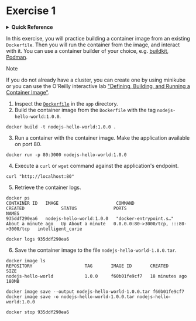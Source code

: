 # Exercise 1

<details>
<summary><b>Quick Reference</b></summary>
<p>

* Namespace: N/A<br>
* Documentation: [Containerize an application](https://docs.docker.com/get-started/02_our_app/)

</p>
</details>

In this exercise, you will practice building a container image from an existing `Dockerfile`. Then you will run the container from the image, and interact with it. You can use a container builder of your choice, e.g. [buildkit](https://github.com/moby/buildkit), [Podman](https://podman.io/).

> [!NOTE]
> If you do not already have a cluster, you can create one by using minikube or you can use the O'Reilly interactive lab ["Defining, Building, and Running a Container Image"](https://learning.oreilly.com/scenarios/defining-building-and/9781098163839/).

1. Inspect the [`Dockerfile`](./app/Dockerfile) in the `app` directory.
2. Build the container image from the `Dockerfile` with the tag `nodejs-hello-world:1.0.0`.
```shell
docker build -t nodejs-hello-world:1.0.0 .
```

3. Run a container with the container image. Make the application available on port 80.
```shell
docker run -p 80:3000 nodejs-hello-world:1.0.0
```

4. Execute a `curl` or `wget` command against the application's endpoint.
```shell
curl "http://localhost:80"
```

5. Retrieve the container logs.
```shell
docker ps
CONTAINER ID   IMAGE                      COMMAND                  CREATED              STATUS              PORTS                                   NAMES
935ddf290ea6   nodejs-hello-world:1.0.0   "docker-entrypoint.s…"   About a minute ago   Up About a minute   0.0.0.0:80->3000/tcp, :::80->3000/tcp   intelligent_curie

docker logs 935ddf290ea6
```

6. Save the container image to the file `nodejs-hello-world-1.0.0.tar`.
```shell
docker image ls
REPOSITORY                    TAG       IMAGE ID       CREATED          SIZE
nodejs-hello-world            1.0.0     f60b01fe9cf7   18 minutes ago   180MB
```
```shell
docker image save --output nodejs-hello-world-1.0.0.tar f60b01fe9cf7
docker image save -o nodejs-hello-world-1.0.0.tar nodejs-hello-world:1.0.0
```
```shell
docker stop 935ddf290ea6
```